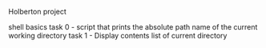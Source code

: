 Holberton project

shell basics
task 0 - script that prints the absolute path name of the current working directory
task 1 - Display contents list of current directory